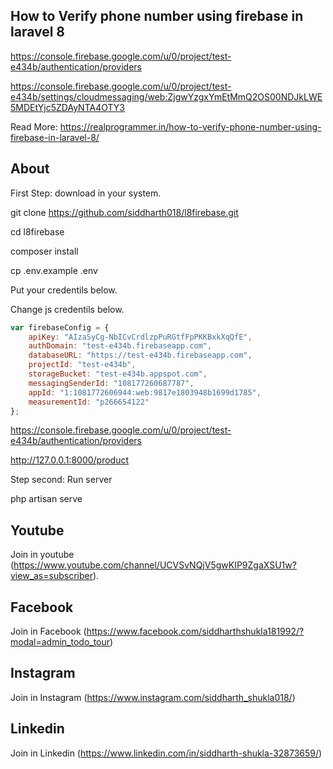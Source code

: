 ## How to Verify phone number using firebase in laravel 8

https://console.firebase.google.com/u/0/project/test-e434b/authentication/providers


https://console.firebase.google.com/u/0/project/test-e434b/settings/cloudmessaging/web:ZjgwYzgxYmEtMmQ2OS00NDJkLWE5MDEtYjc5ZDAyNTA4OTY3

Read More: https://realprogrammer.in/how-to-verify-phone-number-using-firebase-in-laravel-8/
## About

First Step: download in your system.

git clone https://github.com/siddharth018/l8firebase.git 

cd l8firebase

composer install

cp .env.example .env

Put your credentils below.

Change js credentils below.

```js
var firebaseConfig = {
    apiKey: "AIzaSyCg-NbICvCrdlzpPuRGtfFpPKKBxkXqQfE",
    authDomain: "test-e434b.firebaseapp.com",
    databaseURL: "https://test-e434b.firebaseapp.com",
    projectId: "test-e434b",
    storageBucket: "test-e434b.appspot.com",
    messagingSenderId: "108177260687787",
    appId: "1:1081772606944:web:9817e1803948b1699d1785",
    measurementId: "p266654122"
};
```
https://console.firebase.google.com/u/0/project/test-e434b/authentication/providers

http://127.0.0.1:8000/product

Step second: Run server

php artisan serve

## Youtube
Join in youtube
(https://www.youtube.com/channel/UCVSvNQjV5gwKIP9ZgaXSU1w?view_as=subscriber).

## Facebook
Join in Facebook
(https://www.facebook.com/siddharthshukla181992/?modal=admin_todo_tour)

## Instagram
Join in Instagram
(https://www.instagram.com/siddharth_shukla018/)

## Linkedin
Join in Linkedin
(https://www.linkedin.com/in/siddharth-shukla-32873659/)
